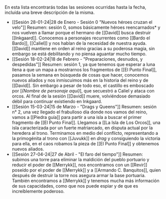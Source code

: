 En esta lista encontrarás todas las sesiones ocurridas hasta la fecha, incluída una breve descripción de la misma.

- [[Sesión 28-01-24|28 de Enero - Sesión 0 "Nuevos héroes cruzan el velo"]]
	 Resumen: sesión 0, somos básicamente héroes reencarnados* y nos vuelven a llamar porque el hermano de [[David]] busca destruir [[Inkgaard]]. Conocemos a personajes recurrentes como [[Bardo el Bardo]], [[Caliel]] y nos hablan de la necesidad de nuestra ayuda. [[David]] mantiene en orden al reino gracias a su poderosa magia, sin embargo se está debilitando y no piensa aguantar mucho tiempo.
- [[Sesión 18-02-24|18 de Febrero - "Preparaciones, desnudos, y despedidas"]]
	 Resumen: sesión 1, ya que tenemos que esperar a luna llena a que un mapa a mostrarnos los fragmentos de [[El Punto Final]], pasamos la semana en búsqueda de cosas que hacer, conocemos nuevos aliados y nos inmiscuimos más en la historia del reino y de [[David]]. Sin embargo a pesar de todo eso, el castillo es emboscado por [*(Nombre de personaje aquí)*], que secuestró a Caliel y ataca con orcos. Al final de la sesión [[David]] muere, volviéndose demasiado débil para continuar existiendo en Inkgaard.
- [[Sesión 15-03-24|15 de Marzo - "Drags y Queens"]]
	 Resumen: sesión n° 2, una vez llegado el frabulloso día donde nos vamos del reino, vamos a [[Piedra guía]] para partir a una isla a buscar el primer fragmento de [[El Punto Final]]. Llegamos a [[La Isla de Los Orcos]], una isla caracterizada por un fuerte matriarcado, en disputa actual por la heredera al trono. Terminamos en medio del conflicto, representando a la primogénita al trono con [[Juvukk]] en *drag* y consiguiendo la victoria para ella, en el caos robamos la pieza de [[El Punto Final]] y obtenemos nuevos aliados.
- [[Sesión 27-04-24|27 de Abril - "El faro del tiempo"]]
	 Resumen: subimos una torre para eliminar la maldición del pueblo portuario y reducir el poder de [[Merrykk]], nos encontramos con un [[Revir]] poseído por el poder de [[Merrykk]] y a [[Armando C. Banquitos]], quien después de destruir la torre nos asegura armar la base portuaria. También encontramos a [[Merrykk]] y tenemos mucha más información de sus capacidades, como que nos puede espiar y de que es increíblemente poderoso.